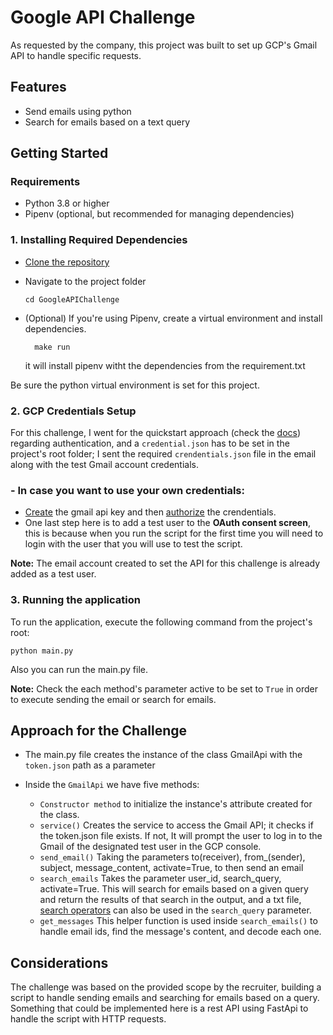 # Google API Challenge
As requested by the company, this project was built to set up GCP's Gmail API to handle specific requests.


## Features
- Send emails using python
- Search for emails based on a text query


## Getting Started

### Requirements
- Python 3.8 or higher
- Pipenv (optional, but recommended for managing dependencies)

### 1. Installing Required Dependencies
- [Clone the repository](https://github.com/jorgesisco/GoogleAPIChallenge)
- Navigate to the project folder
    ```
    cd GoogleAPIChallenge
    ```
- (Optional) If you're using Pipenv, create a virtual environment and install dependencies.

  ```
    make run
   ```
    it will install pipenv witht the dependencies from the requirement.txt

Be sure the python virtual environment is set for this project.

### 2. GCP Credentials Setup

For this challenge, I went for the quickstart approach (check the [docs](https://developers.google.com/gmail/api/quickstart/python#set_up_your_environment)) regarding authentication, and a ```credential.json``` has 
to be set in the project's root folder; I sent the required ```crendentials.json``` file in the email along with the test Gmail account credentials.


### - In case you want to use your own credentials:
- [Create](https://developers.google.com/gmail/api/quickstart/python#enable_the_api)
the gmail api key and then [authorize](https://developers.google.com/gmail/api/quickstart/python#authorize_credentials_for_a_desktop_application) 
the crendentials.
- One last step here is to add a test user to the **OAuth consent screen**, this is because when you run the script for the first time you will need to login with the user that you will use to test the script.

**Note:** The email account created to set the API for this challenge is already added as a test user.

### 3. Running the application
To run the application, execute the following command from the project's root:

```
python main.py
```

Also you can run the main.py file.

**Note:** Check the each method's parameter active to be set to ```True``` in order to execute sending the email or search for emails.


## Approach for the Challenge
- The main.py file creates the instance of the class GmailApi with the ```token.json``` path as a parameter


- Inside the ```GmailApi``` we have five methods:

  - ```Constructor method``` to initialize the instance's attribute created for the class.
  - ```service()``` Creates the service to access the Gmail API; it checks if the token.json file exists. If not, It will prompt the user to log in to the Gmail of the designated test user in the GCP console.
  - ```send_email()``` Taking the parameters to(receiver), from_(sender), subject, message_content, activate=True, to then send an email
  - ```search_emails``` Takes the parameter user_id, search_query, activate=True. This will search for emails based on a given query and return the results of that search in the output, and a txt file, [search operators](https://support.google.com/mail/answer/7190?hl=en) can also be used in the ```search_query``` parameter.
  - ```get_messages``` This helper function is used inside ```search_emails()``` to handle email ids, find the message's content, and decode each one.

##  Considerations
The challenge was based on the provided scope by the recruiter, building a script to handle sending emails and searching for emails based on a query.
Something that could be implemented here is a rest API using FastApi to handle the script with HTTP requests.